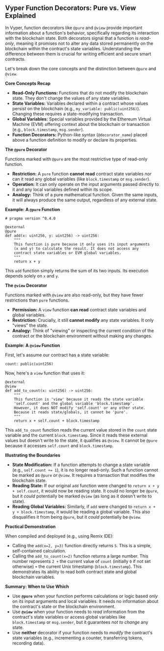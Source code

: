 ## Vyper Function Decorators: Pure vs. View Explained

In Vyper, function decorators like `@pure` and `@view` provide important information about a function's behavior, specifically regarding its interaction with the blockchain state. Both decorators signal that a function is *read-only*, meaning it promises not to alter any data stored permanently on the blockchain within the contract's state variables. Understanding the difference between them is crucial for writing efficient and secure smart contracts.

Let's break down the core concepts and the distinction between `@pure` and `@view`.

**Core Concepts Recap**

*   **Read-Only Functions:** Functions that do not modify the blockchain state. They don't change the values of any state variables.
*   **State Variables:** Variables declared within a contract whose values persist on the blockchain (e.g., `my_variable: public(uint256)`). Changing these requires a state-modifying transaction.
*   **Global Variables:** Special variables provided by the Ethereum Virtual Machine (EVM) offering context about the blockchain or transaction (e.g., `block.timestamp`, `msg.sender`).
*   **Function Decorators:** Python-like syntax (`@decorator_name`) placed above a function definition to modify or declare its properties.

**The `@pure` Decorator**

Functions marked with `@pure` are the most restrictive type of read-only function.

*   **Restriction:** A `pure` function **cannot read** contract state variables *nor* can it read any global variables (like `block.timestamp` or `msg.sender`).
*   **Operation:** It can only operate on the input arguments passed directly to it and any local variables defined within its scope.
*   **Analogy:** Think of a pure mathematical function. Given the same inputs, it will always produce the same output, regardless of any external state.

**Example: A `@pure` Function**

```vyper
# pragma version ^0.4.0

@external
@pure
def add(x: uint256, y: uint256) -> uint256:
    """
    This function is pure because it only uses its input arguments
    (x and y) to calculate the result. It does not access any
    contract state variables or EVM global variables.
    """
    return x + y
```

This `add` function simply returns the sum of its two inputs. Its execution depends solely on `x` and `y`.

**The `@view` Decorator**

Functions marked with `@view` are also read-only, but they have fewer restrictions than `pure` functions.

*   **Permission:** A `view` function **can read** contract state variables and global variables.
*   **Restriction:** Crucially, it still **cannot modify** any state variables. It only "views" the state.
*   **Analogy:** Think of "viewing" or inspecting the current condition of the contract or the blockchain environment without making any changes.

**Example: A `@view` Function**

First, let's assume our contract has a state variable:

```vyper
count: public(uint256)
```

Now, here's a `view` function that uses it:

```vyper
@external
@view
def add_to_count(x: uint256) -> uint256:
    """
    This function is 'view' because it reads the state variable
    'self.count' and the global variable 'block.timestamp'.
    However, it does NOT modify 'self.count' or any other state.
    Because it reads state/globals, it cannot be 'pure'.
    """
    return x + self.count + block.timestamp
```

This `add_to_count` function reads the current value stored in the `count` state variable and the current `block.timestamp`. Since it reads these external values but doesn't write to the state, it qualifies as `@view`. It cannot be `@pure` because it accesses `self.count` and `block.timestamp`.

**Illustrating the Boundaries**

*   **State Modification:** If a function attempts to change a state variable (e.g., `self.count += 1`), it is no longer read-only. Such a function cannot be marked as `@pure` *or* `@view`. It requires a transaction that modifies the blockchain state.
*   **Reading State:** If our original `add` function were changed to `return x + y + self.count`, it would now be reading state. It could no longer be `@pure`, but it *could* potentially be marked `@view` (as long as it doesn't write to state).
*   **Reading Global Variables:** Similarly, if `add` were changed to `return x + y + block.timestamp`, it would be reading a global variable. This also disqualifies it from being `@pure`, but it *could* potentially be `@view`.

**Practical Demonstration**

When compiled and deployed (e.g., using Remix IDE):

*   Calling the `add(x=2, y=3)` function directly returns `5`. This is a simple, self-contained calculation.
*   Calling the `add_to_count(x=2)` function returns a large number. This number represents `2 +` the current value of `count` (initially `0` if not set otherwise) `+` the current Unix timestamp (`block.timestamp`). This demonstrates its ability to read both contract state and global blockchain variables.

**Summary: When to Use Which**

*   Use **`@pure`** when your function performs calculations or logic based *only* on its input arguments and local variables. It needs no information about the contract's state or the blockchain environment.
*   Use **`@view`** when your function needs to *read* information from the contract's state variables or access global variables like `block.timestamp` or `msg.sender`, but it guarantees *not to change* any state.
*   Use **neither** decorator if your function needs to *modify* the contract's state variables (e.g., incrementing a counter, transferring tokens, recording data).